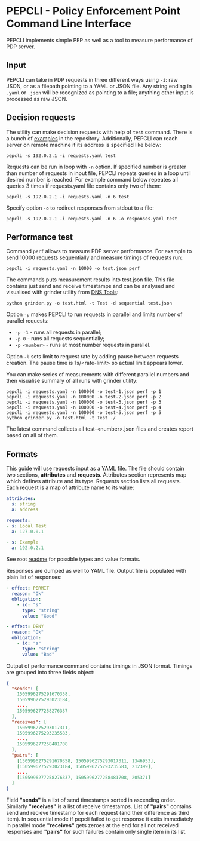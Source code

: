 # PEPCLI - Policy Enforcement Point Command Line Interface
PEPCLI implements simple PEP as well as a tool to measure performance of PDP server.

## Input
PEPCLI can take in PDP requests in three different ways using `-i`: raw JSON, or as a filepath pointing to a YAML or JSON file.
Any string ending in `.yaml` or `.json` will be recognized as pointing to a file; anything other input is processed as raw JSON.

## Decision requests
The utility can make decision requests with help of `test` command. There is a bunch of [examples](../examples) in the repository. Additionally, PEPCLI can reach server on remote machine if its address is specified like below:
```
pepcli -s 192.0.2.1 -i requests.yaml test
```

Requests can be run in loop with `-n` option. If specified number is greater than number of requests in input file, PEPCLI repeats queries in a loop until desired number is reached. For example command below repeates all queries 3 times if requests.yaml file contains only two of them:
```
pepcli -s 192.0.2.1 -i requests.yaml -n 6 test
```

Specify option `-o` to redirect responses from stdout to a file:
```
pepcli -s 192.0.2.1 -i requests.yaml -n 6 -o responses.yaml test
```

## Performance test
Command `perf` allows to measure PDP server performance. For example to send 10000 requests sequentially and measure timings of requests run:
```
pepcli -i requests.yaml -n 10000 -o test.json perf
```

The commands puts measurement results into test.json file. This file contains just send and receive timestamps and can be analysed and visualised with grinder utility from [DNS Tools](https://github.com/infobloxopen/dnstools/tree/master/mig/analyser):
```
python grinder.py -o test.html -t Test -d sequential test.json
```

Option `-p` makes PEPCLI to run requests in parallel and limits number of parallel requests:
- `-p -1` - runs all requests in parallel;
- `-p 0` - runs all requests sequentially;
- `-p <number>` - runs at most number requests in parallel.

Option `-l` sets limit to request rate by adding pause between requests creation. The pause time is 1s/&lt;rate-limit&gt; so actual limit appears lower.

You can make series of measurements with different parallel numbers and then visualise summary of all runs with grinder utility:
```
pepcli -i requests.yaml -n 100000 -o test-1.json perf -p 1
pepcli -i requests.yaml -n 100000 -o test-2.json perf -p 2
pepcli -i requests.yaml -n 100000 -o test-3.json perf -p 3
pepcli -i requests.yaml -n 100000 -o test-4.json perf -p 4
pepcli -i requests.yaml -n 100000 -o test-5.json perf -p 5
python grinder.py -o test.html -t Test ./
```

The latest command collects all test-&lt;number&gt;.json files and creates report based on all of them.

## Formats
This guide will use requests input as a YAML file. The file should contain two sections, **attributes** and **requests**. Attributes section represents map which defines attribute and its type. Requests section lists all requests. Each request is a map of attribute name to its value:
```yaml
attributes:
  s: string
  a: address

requests:
- s: Local Test
  a: 127.0.0.1

- s: Example
  a: 192.0.2.1
```

See root [readme](../README.md) for possible types and value formats.

Responses are dumped as well to YAML file. Output file is populated with plain list of responses:
```yaml
- effect: PERMIT
  reason: "Ok"
  obligation:
    - id: "s"
      type: "string"
      value: "Good"

- effect: DENY
  reason: "Ok"
  obligation:
    - id: "s"
      type: "string"
      value: "Bad"
```

Output of performance command contains timings in JSON format. Timings are grouped into three fields object:
```json
{
  "sends": [
    1505996275291670358,
    1505996275293023184,
    ...,
    1505996277258276337
  ],
  "receives": [
    1505996275293017311,
    1505996275293235583,
    ...,
    1505996277258481708
  ],
  "pairs": [
    [1505996275291670358, 1505996275293017311, 1346953],
    [1505996275293023184, 1505996275293235583, 212399],
    ...,
    [1505996277258276337, 1505996277258481708, 205371]
  ]
}

```

Field **"sends"** is a list of send timestamps sorted in ascending order. Similarly **"receives"** is a list of receive timestamps. List of **"pairs"** contains send and recieve timestamp for each request (and their difference as third item). In sequential mode if pepcli failed to get response it exits immediately in parallel mode **"receives"** gets zeroes at the end for all not received responses and **"pairs"** for such failures contain only single item in its list.
